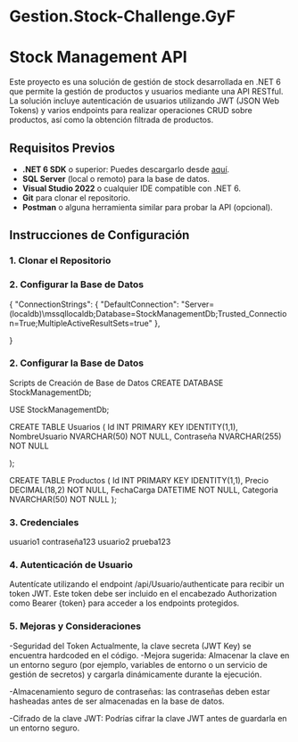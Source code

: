# Gestion.Stock-Challenge.GyF             
# Stock Management API

Este proyecto es una solución de gestión de stock desarrollada en .NET 6 que permite la gestión de productos y usuarios mediante una API RESTful. La solución incluye autenticación de usuarios utilizando JWT (JSON Web Tokens) y varios endpoints para realizar operaciones CRUD sobre productos, así como la obtención filtrada de productos.

## Requisitos Previos

- **.NET 6 SDK** o superior: Puedes descargarlo desde [aquí](https://dotnet.microsoft.com/download/dotnet/6.0).
- **SQL Server** (local o remoto) para la base de datos.
- **Visual Studio 2022** o cualquier IDE compatible con .NET 6.
- **Git** para clonar el repositorio.
- **Postman** o alguna herramienta similar para probar la API (opcional).

## Instrucciones de Configuración

### 1. Clonar el Repositorio
### 2. Configurar la Base de Datos
{
  "ConnectionStrings": {
    "DefaultConnection": "Server=(localdb)\\mssqllocaldb;Database=StockManagementDb;Trusted_Connection=True;MultipleActiveResultSets=true"
  },
  
}
### 2. Configurar la Base de Datos
Scripts de Creación de Base de Datos
CREATE DATABASE StockManagementDb;

USE StockManagementDb;

CREATE TABLE Usuarios (
    Id INT PRIMARY KEY IDENTITY(1,1),
    NombreUsuario NVARCHAR(50) NOT NULL,
    Contraseña NVARCHAR(255) NOT NULL

);

CREATE TABLE Productos (
    Id INT PRIMARY KEY IDENTITY(1,1),
    Precio DECIMAL(18,2) NOT NULL,
    FechaCarga DATETIME NOT NULL,
    Categoria NVARCHAR(50) NOT NULL
);

### 3. Credenciales
usuario1	contraseña123
usuario2	prueba123

### 4. Autenticación de Usuario
Autentícate utilizando el endpoint /api/Usuario/authenticate para recibir un token JWT. Este token debe ser incluido en el encabezado Authorization como Bearer {token} para acceder a los endpoints protegidos.

### 5. Mejoras y Consideraciones
-Seguridad del Token
Actualmente, la clave secreta (JWT Key) se encuentra hardcoded en el código. 
-Mejora sugerida: Almacenar la clave en un entorno seguro (por ejemplo, variables de entorno o un servicio de gestión de secretos) y cargarla dinámicamente durante la ejecución.

-Almacenamiento seguro de contraseñas: las contraseñas deben estar hasheadas antes de ser almacenadas en la base de datos.

-Cifrado de la clave JWT: Podrías cifrar la clave JWT antes de guardarla en un entorno seguro.






